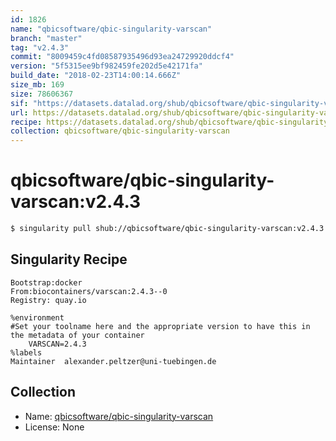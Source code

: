 ```yaml
---
id: 1826
name: "qbicsoftware/qbic-singularity-varscan"
branch: "master"
tag: "v2.4.3"
commit: "8009459c4fd08587935496d93ea24729920ddcf4"
version: "5f5315ee9bf982459fe202d5e42171fa"
build_date: "2018-02-23T14:00:14.666Z"
size_mb: 169
size: 78606367
sif: "https://datasets.datalad.org/shub/qbicsoftware/qbic-singularity-varscan/v2.4.3/2018-02-23-8009459c-5f5315ee/5f5315ee9bf982459fe202d5e42171fa.simg"
url: https://datasets.datalad.org/shub/qbicsoftware/qbic-singularity-varscan/v2.4.3/2018-02-23-8009459c-5f5315ee/
recipe: https://datasets.datalad.org/shub/qbicsoftware/qbic-singularity-varscan/v2.4.3/2018-02-23-8009459c-5f5315ee/Singularity
collection: qbicsoftware/qbic-singularity-varscan
---
```


# qbicsoftware/qbic-singularity-varscan:v2.4.3

```bash
$ singularity pull shub://qbicsoftware/qbic-singularity-varscan:v2.4.3
```

## Singularity Recipe

```singularity
Bootstrap:docker
From:biocontainers/varscan:2.4.3--0
Registry: quay.io

%environment
#Set your toolname here and the appropriate version to have this in the metadata of your container
    VARSCAN=2.4.3
%labels
Maintainer	alexander.peltzer@uni-tuebingen.de
```

## Collection

 - Name: [qbicsoftware/qbic-singularity-varscan](https://github.com/qbicsoftware/qbic-singularity-varscan)
 - License: None

